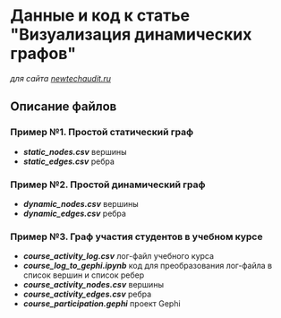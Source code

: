 # Данные и код к статье "Визуализация динамических графов"
*для сайта [newtechaudit.ru](https://newtechaudit.ru)*

## Описание файлов
### Пример №1. Простой статический граф
- ***static_nodes.csv*** вершины
- ***static_edges.csv*** ребра
### Пример №2. Простой динамический граф
- ***dynamic_nodes.csv*** вершины
- ***dynamic_edges.csv*** ребра
### Пример №3. Граф участия студентов в учебном курсе
- ***course_activity_log.csv*** лог-файл учебного курса
- ***course_log_to_gephi.ipynb*** код для преобразования лог-файла в список вершин и список ребер
- ***course_activity_nodes.csv*** вершины
- ***course_activity_edges.csv*** ребра
- ***course_participation.gephi*** проект Gephi
